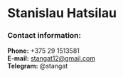 # Stanislau Hatsilau
### **Contact information:**

**Phone:** +375 29 1513581  
**E-mail:** stangat12@gmail.com   
**Telegram:** @stangat  




